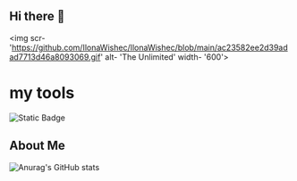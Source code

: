 ## Hi there 👋

<img scr- 'https://github.com/IlonaWishec/IlonaWishec/blob/main/ac23582ee2d39adad7713d46a8093069.gif' alt- 'The Unlimited' width- '600'>


# my tools

![Static Badge](https://img.shields.io/badge/py-python-blue?style=plastic&logo=python)


## About Me

![Anurag's GitHub stats](https://github-readme-stats.vercel.app/api?username=IlonaWishec&show_icons=true&theme=radical)
